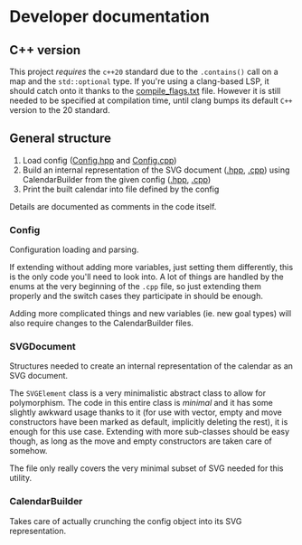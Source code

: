 # Developer documentation

## C++ version

This project *requires* the `c++20` standard due to the `.contains()` call on a map and the `std::optional` type. If you're using a clang-based LSP, it should catch onto it thanks to the [compile_flags.txt](./compile_flags.txt) file. However it is still needed to be specified at compilation time, until clang bumps its default `C++` version to the 20 standard.

## General structure

1. Load config ([Config.hpp](./Config.hpp) and [Config.cpp](./Config.cpp))
2. Build an internal representation of the SVG document ([.hpp](./SVGDocument.hpp), [.cpp](./SVGDocument.cpp)) using CalendarBuilder from the given config ([.hpp](./CalendarBuilder.hpp), [.cpp](./CalendarBuilder.cpp))
3. Print the built calendar into file defined by the config

Details are documented as comments in the code itself.

### Config

Configuration loading and parsing.

If extending without adding more variables, just setting them differently, this is the only code you'll need to look into. A lot of things are handled by the enums at the very beginning of the `.cpp` file, so just extending them properly and the switch cases they participate in should be enough.

Adding more complicated things and new variables (ie. new goal types) will also require changes to the CalendarBuilder files.

### SVGDocument

Structures needed to create an internal representation of the calendar as an SVG document.

The `SVGElement` class is a very minimalistic abstract class to allow for polymorphism. The code in this entire class is *minimal* and it has some slightly awkward usage thanks to it (for use with vector, empty and move constructors have been marked as default, implicitly deleting the rest), it is enough for this use case. Extending with more sub-classes should be easy though, as long as the move and empty constructors are taken care of somehow.

The file only really covers the very minimal subset of SVG needed for this utility.

### CalendarBuilder

Takes care of actually crunching the config object into its SVG representation.
